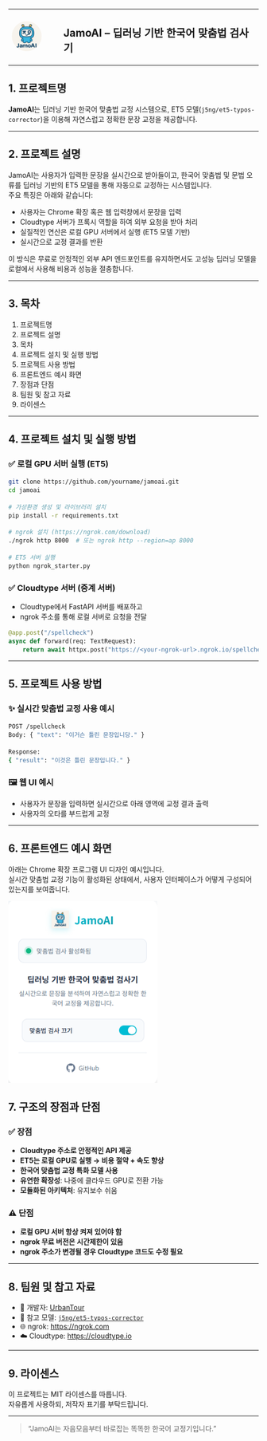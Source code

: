
<table>
<tr>
<td width="80">
  <img src="./JamoAI.png" width="60" style="border-radius: 50%;" alt="JamoAI Logo" />
</td>
<td>
  <h2 style="margin-left: 10px;">JamoAI – 딥러닝 기반 한국어 맞춤법 검사기</h2>
</td>
</tr>
</table>

## 1. 프로젝트명

**JamoAI**는 딥러닝 기반 한국어 맞춤법 교정 시스템으로, ET5 모델(`j5ng/et5-typos-corrector`)을 이용해 자연스럽고 정확한 문장 교정을 제공합니다.

---

## 2. 프로젝트 설명

JamoAI는 사용자가 입력한 문장을 실시간으로 받아들이고, 한국어 맞춤법 및 문법 오류를 딥러닝 기반의 ET5 모델을 통해 자동으로 교정하는 시스템입니다.  
주요 특징은 아래와 같습니다:

- 사용자는 Chrome 확장 혹은 웹 입력창에서 문장을 입력
- Cloudtype 서버가 프록시 역할을 하여 외부 요청을 받아 처리
- 실질적인 연산은 로컬 GPU 서버에서 실행 (ET5 모델 기반)
- 실시간으로 교정 결과를 반환

이 방식은 무료로 안정적인 외부 API 엔드포인트를 유지하면서도 고성능 딥러닝 모델을 로컬에서 사용해 비용과 성능을 절충합니다.

---

## 3. 목차

1. 프로젝트명  
2. 프로젝트 설명  
3. 목차  
4. 프로젝트 설치 및 실행 방법  
5. 프로젝트 사용 방법  
6. 프론트엔드 예시 화면
7. 장점과 단점  
8. 팀원 및 참고 자료  
9. 라이센스  

---

## 4. 프로젝트 설치 및 실행 방법

### ✅ 로컬 GPU 서버 실행 (ET5)

```bash
git clone https://github.com/yourname/jamoai.git
cd jamoai

# 가상환경 생성 및 라이브러리 설치
pip install -r requirements.txt

# ngrok 설치 (https://ngrok.com/download)
./ngrok http 8000  # 또는 ngrok http --region=ap 8000

# ET5 서버 실행
python ngrok_starter.py
```

### ✅ Cloudtype 서버 (중계 서버)

- Cloudtype에서 FastAPI 서버를 배포하고
- ngrok 주소를 통해 로컬 서버로 요청을 전달

```python
@app.post("/spellcheck")
async def forward(req: TextRequest):
    return await httpx.post("https://<your-ngrok-url>.ngrok.io/spellcheck", json={"text": req.text})
```

---

## 5. 프로젝트 사용 방법

### ✨ 실시간 맞춤법 교정 사용 예시

```bash
POST /spellcheck
Body: { "text": "이거슨 틀린 문장입니당." }

Response:
{ "result": "이것은 틀린 문장입니다." }
```

### 🖼️ 웹 UI 예시

- 사용자가 문장을 입력하면 실시간으로 아래 영역에 교정 결과 출력
- 사용자의 오타를 부드럽게 교정

---

## 6. 프론트엔드 예시 화면

아래는 Chrome 확장 프로그램 UI 디자인 예시입니다.  
실시간 맞춤법 교정 기능이 활성화된 상태에서, 사용자 인터페이스가 어떻게 구성되어 있는지를 보여줍니다.

<img src="./JAMOAI_EXTENSION.png" width="300" alt="JamoAI Extension UI Preview" />

## 7. 구조의 장점과 단점

### ✅ 장점

- **Cloudtype 주소로 안정적인 API 제공**
- **ET5는 로컬 GPU로 실행 → 비용 절약 + 속도 향상**
- **한국어 맞춤법 교정 특화 모델 사용**
- **유연한 확장성**: 나중에 클라우드 GPU로 전환 가능
- **모듈화된 아키텍처**: 유지보수 쉬움

### ⚠️ 단점

- **로컬 GPU 서버 항상 켜져 있어야 함**
- **ngrok 무료 버전은 시간제한이 있음**
- **ngrok 주소가 변경될 경우 Cloudtype 코드도 수정 필요**

---

## 8. 팀원 및 참고 자료

- 👤 개발자: [UrbanTour](https://github.com/urbantour0809)
- 🤝 참고 모델: [`j5ng/et5-typos-corrector`](https://huggingface.co/j5ng/et5-typos-corrector)
- 🌐 ngrok: https://ngrok.com
- ☁️ Cloudtype: https://cloudtype.io

---

## 9. 라이센스

이 프로젝트는 MIT 라이센스를 따릅니다.  
자유롭게 사용하되, 저작자 표기를 부탁드립니다.

---

> “JamoAI는 자음모음부터 바로잡는 똑똑한 한국어 교정기입니다.”

